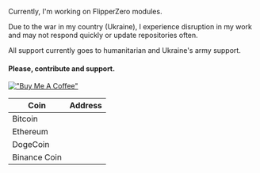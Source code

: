 Currently, I'm working on FlipperZero modules. 

Due to the war in my country (Ukraine), I experience disruption in my work and may not respond quickly or update repositories often.

All support currently goes to humanitarian and Ukraine's army support.

#### Please, contribute and support.

[!["Buy Me A Coffee"](https://www.buymeacoffee.com/assets/img/custom_images/orange_img.png)](https://www.buymeacoffee.com/sequoiasan)&emsp;&emsp;

|Coin|Address|
|---|---|
|Bitcoin| |
|Ethereum| |
|DogeCoin| |
|Binance Coin| |


<!--
**SequoiaSan/SequoiaSan** is a ✨ _special_ ✨ repository because its `README.md` (this file) appears on your GitHub profile.

Here are some ideas to get you started:

- 🔭 I’m currently working on ...
- 🌱 I’m currently learning ...
- 👯 I’m looking to collaborate on ...
- 🤔 I’m looking for help with ...
- 💬 Ask me about ...
- 📫 How to reach me: ...
- 😄 Pronouns: ...
- ⚡ Fun fact: ...
-->
